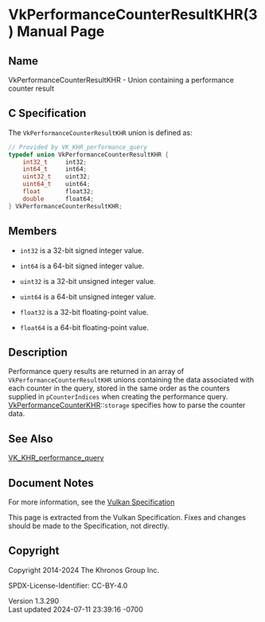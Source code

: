 # VkPerformanceCounterResultKHR(3) Manual Page

## Name

VkPerformanceCounterResultKHR - Union containing a performance counter
result



## <a href="#_c_specification" class="anchor"></a>C Specification

The `VkPerformanceCounterResultKHR` union is defined as:

``` c
// Provided by VK_KHR_performance_query
typedef union VkPerformanceCounterResultKHR {
    int32_t     int32;
    int64_t     int64;
    uint32_t    uint32;
    uint64_t    uint64;
    float       float32;
    double      float64;
} VkPerformanceCounterResultKHR;
```

## <a href="#_members" class="anchor"></a>Members

- `int32` is a 32-bit signed integer value.

- `int64` is a 64-bit signed integer value.

- `uint32` is a 32-bit unsigned integer value.

- `uint64` is a 64-bit unsigned integer value.

- `float32` is a 32-bit floating-point value.

- `float64` is a 64-bit floating-point value.

## <a href="#_description" class="anchor"></a>Description

Performance query results are returned in an array of
`VkPerformanceCounterResultKHR` unions containing the data associated
with each counter in the query, stored in the same order as the counters
supplied in `pCounterIndices` when creating the performance query.
[VkPerformanceCounterKHR](https://registry.khronos.org/vulkan/specs/1.3-extensions/man/html/VkPerformanceCounterKHR.html)::`storage`
specifies how to parse the counter data.

## <a href="#_see_also" class="anchor"></a>See Also

[VK_KHR_performance_query](https://registry.khronos.org/vulkan/specs/1.3-extensions/man/html/VK_KHR_performance_query.html)

## <a href="#_document_notes" class="anchor"></a>Document Notes

For more information, see the <a
href="https://registry.khronos.org/vulkan/specs/1.3-extensions/html/vkspec.html#VkPerformanceCounterResultKHR"
target="_blank" rel="noopener">Vulkan Specification</a>

This page is extracted from the Vulkan Specification. Fixes and changes
should be made to the Specification, not directly.

## <a href="#_copyright" class="anchor"></a>Copyright

Copyright 2014-2024 The Khronos Group Inc.

SPDX-License-Identifier: CC-BY-4.0

Version 1.3.290  
Last updated 2024-07-11 23:39:16 -0700
